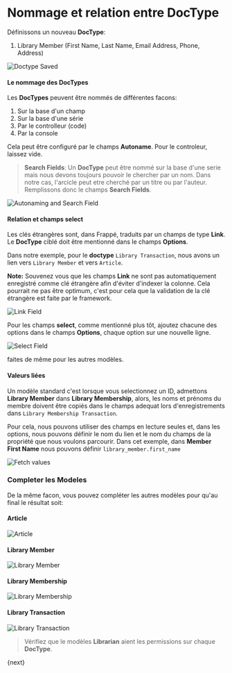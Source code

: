 # Nommage et relation entre DocType

Définissons un nouveau **DocType**:

1. Library Member (First Name, Last Name, Email Address, Phone, Address)

<img class="screenshot" alt="Doctype Saved" src="{{docs_base_url}}/assets/img/naming_doctype.png">


#### Le nommage des DocTypes

Les **DocTypes** peuvent être nommés de différentes facons:

1. Sur la base d'un champ
1. Sur la base d'une série
1. Par le controlleur (code)
1. Par la console

Cela peut être configuré par le champs **Autoname**. Pour le controleur, laissez vide.

> **Search Fields**: Un **DocType** peut être nommé sur la base d'une serie mais nous devons toujours pouvoir le chercher par un nom. 
Dans notre cas, l'arcicle peut etre cherché par un titre ou par l'auteur. Remplissons donc le champs **Search Fields**.

<img class="screenshot" alt="Autonaming and Search Field" src="{{docs_base_url}}/assets/img/autoname_and_search_field.png">

#### Relation et champs select

Les clés étrangères sont, dans Frappé, traduits par un champs de type **Link**. Le **DocType** ciblé doit être mentionné
 dans le champs **Options**.

Dans notre exemple, pour le **doctype** `Library Transaction`, nous avons un lien vers `Library Member` et vers `Article`.

**Note:** Souvenez vous que les champs **Link** ne sont pas automatiquement enregistré comme clé étrangère afin d'éviter 
d'indexer la colonne. Cela pourrait ne pas être optimum, c'est pour cela que la validation de la clé étrangère est faite 
par le framework.

<img class="screenshot" alt="Link Field" src="{{docs_base_url}}/assets/img/link_field.png">

Pour les champs **select**, comme mentionné plus tôt, ajoutez chacune des options dans le champs **Options**, chaque 
option sur une nouvelle ligne.

<img class="screenshot" alt="Select Field" src="{{docs_base_url}}/assets/img/select_field.png">

faites de même pour les autres modèles.

#### Valeurs liées

Un modèle standard c'est lorsque vous selectionnez un ID, admettons **Library Member** dans **Library Membership**, alors, 
les noms et prénoms du membre doivent être copiés dans le champs adequat lors d'enregistrements dans `Library Membership Transaction`.

Pour cela, nous pouvons utiliser des champs en lecture seules et, dans les options, nous pouvons définir le nom du lien 
et le nom du champs de la propriété que nous voulons parcourir. Dans cet exemple, dans **Member First Name** nous pouvons 
définir `library_member.first_name`

<img class="screenshot" alt="Fetch values" src="{{docs_base_url}}/assets/img/fetch.png">

### Completer les Modeles

De la même facon, vous pouvez compléter les autres modèles pour qu'au final le résultat soit:

#### Article

<img class="screenshot" alt="Article" src="{{docs_base_url}}/assets/img/doctype_article.png">

#### Library Member

<img class="screenshot" alt="Library Member" src="{{docs_base_url}}/assets/img/doctype_lib_member.png">

#### Library Membership

<img class="screenshot" alt="Library Membership" src="{{docs_base_url}}/assets/img/doctype_lib_membership.png">

#### Library Transaction

<img class="screenshot" alt="Library Transaction" src="{{docs_base_url}}/assets/img/doctype_lib_trans.png">

> Vérifiez que le modèles **Librarian** aient les permissions sur chaque **DocType**.

{next}
